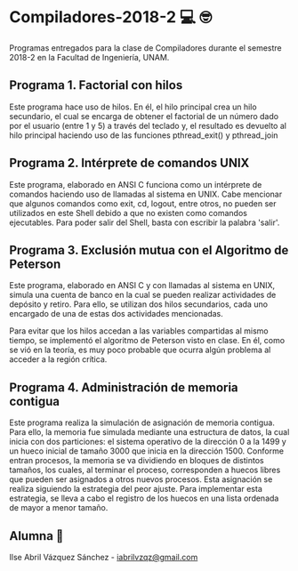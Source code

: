 # Compiladores-2018-2 :computer: :nerd_face:
Programas entregados para la clase de Compiladores durante el semestre 2018-2 en la Facultad de Ingeniería, UNAM.

## Programa 1. Factorial con hilos
Este programa hace uso de hilos. En él, el hilo principal crea un hilo secundario, el cual se encarga de obtener el factorial de un número dado por el usuario (entre 1 y 5) a través del teclado y, el resultado es devuelto al hilo principal haciendo uso de las funciones pthread_exit() y pthread_join

## Programa 2. Intérprete de comandos UNIX
Este programa, elaborado en ANSI C funciona como un intérprete de comandos haciendo uso de llamadas al sistema en UNIX. Cabe mencionar que algunos comandos como exit, cd, logout, entre otros, no pueden ser utilizados en este Shell
debido a que no existen como comandos ejecutables. Para poder salir del Shell, basta con escribir la palabra 'salir'.

## Programa 3. Exclusión mutua con el Algoritmo de Peterson
Este programa, elaborado en ANSI C y con llamadas al sistema en UNIX, simula una cuenta de banco en la cual se pueden realizar actividades de depósito y retiro. Para ello, se utilizan dos hilos secundarios, cada uno encargado de una de
estas dos actividades mencionadas.

Para evitar que los hilos accedan a las variables compartidas al mismo tiempo, se implementó el algoritmo de Peterson visto en clase. En él, como se vió en la teoría, es muy poco probable que ocurra algún problema al acceder a la región crítica.

## Programa 4. Administración de memoria contigua
Este programa realiza la simulación de asignación de memoria contigua. Para ello, la memoria fue simulada mediante una estructura de datos, la cual inicia con dos particiones: el sistema operativo de la dirección 0 a la 1499 y un hueco inicial de tamaño 3000 que inicia en la dirección 1500. Conforme entran procesos, la memoria se va dividiendo en bloques de distintos tamaños, los cuales, al terminar el proceso, corresponden a huecos libres que pueden ser asignados a otros nuevos procesos. Esta asignación se realiza siguiendo la estrategia del peor ajuste. Para implementar esta estrategia, se lleva a cabo el registro de los huecos en una lista ordenada de mayor a menor tamaño.

## Alumna :email:
Ilse Abril Vázquez Sánchez - iabrilvzqz@gmail.com
